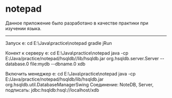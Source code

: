 # notepad
Данное приложение было разработано в качестве практики при изучении языка.

---
Запуск
e:
cd E:\Java\practice\notepad
gradle jRun

Конект к серверу
e:
cd E:\Java\practice\notepad
java -cp E:/Java/practice/notepad/hsqldb//lib/hsqldb.jar org.hsqldb.server.Server --database.0 file:mydb --dbname.0 xdb

Включить менеджер
e:
cd E:\Java\practice\notepad
java -cp E:/Java/practice/notepad/hsqldb/lib/hsqldb.jar org.hsqldb.util.DatabaseManagerSwing
Соединение: NoteDB, Server, подписать: jdbc:hsqldb:hsql://localhost/xdb

